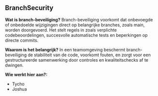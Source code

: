 ## BranchSecurity

__Wat is branch-beveiliging?__
Branch-beveiliging voorkomt dat onbevoegde of onbedoelde wijzigingen direct op belangrijke branches, zoals main, worden doorgevoerd. Het stelt regels in zoals verplichte codebeoordelingen, succesvolle automatische tests en beperkingen op directe commits.

__Waarom is het belangrijk?__
In een teamomgeving beschermt branch-beveiliging de stabiliteit van de code, voorkomt fouten, en zorgt voor een gestructureerde samenwerking door controles en kwaliteitschecks af te dwingen.



**Wie werkt hier aan?:**
- Tycho
- Joshua


